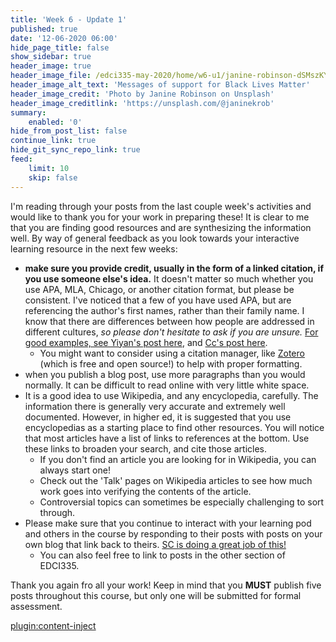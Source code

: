 ```yaml
---
title: 'Week 6 - Update 1'
published: true
date: '12-06-2020 06:00'
hide_page_title: false
show_sidebar: true
header_image: true
header_image_file: /edci335-may-2020/home/w6-u1/janine-robinson-dSMszKYuddc-unsplash.jpg
header_image_alt_text: 'Messages of support for Black Lives Matter'
header_image_credit: 'Photo by Janine Robinson on Unsplash'
header_image_creditlink: 'https://unsplash.com/@janinekrob'
summary:
    enabled: '0'
hide_from_post_list: false
continue_link: true
hide_git_sync_repo_link: true
feed:
    limit: 10
    skip: false
---
```


I'm reading through your posts from the last couple week's activities and would like to thank you for your work in preparing these! It is clear to me that you are finding good resources and are synthesizing the information well. By way of general feedback as you look towards your interactive learning resource in the next few weeks:

- **make sure you provide credit, usually in the form of a linked citation, if you use someone else's idea.**  It doesn't matter so much whether you use APA, MLA, Chicago, or another citation format, but please be consistent. I've noticed that a few of you have used APA, but are referencing the author's first names, rather than their family name. I know that there are differences between how people are addressed in different cultures, *so please don't hesitate to ask if you are unsure.* [For good examples, see Yiyan's post here](https://yiyan.opened.ca/prompt-%E2%85%B1-cooperative-learning/), and [Cc's post here](https://thisiscc.opened.ca/week-4-post-cooperative-learning-approach/).
  - You might want to consider using a citation manager, like [Zotero](https://zotero.org) (which is free and open source!) to help with proper formatting.
- when you publish a blog post, use more paragraphs than you would normally. It can be difficult to read online with very little white space.
- It is a good idea to use Wikipedia, and any encyclopedia, carefully. The information there is generally very accurate and extremely well documented. However, in higher ed, it is suggested that you use encyclopedias as a starting place to find other resources. You will notice that most articles have a list of links to references at the bottom. Use these links to broaden your search, and cite those articles.
  - If you don't find an article you are looking for in Wikipedia, you can always start one!
  - Check out the 'Talk' pages on Wikipedia articles to see how much work goes into verifying the contents of the article.
  - Controversial topics can sometimes be especially challenging to sort through.
- Please make sure that you continue to interact with your learning pod and others in the course by responding to their posts with posts on your own blog that link back to theirs. [SC is doing a great job of this!](https://sc-uvic.opened.ca/category/edci335/community-contribution/)
  - You can also feel free to link to posts in the other section of EDCI335.

Thank you again fro all your work! Keep in mind that you **MUST** publish five posts throughout this course, but only one will be submitted for formal assessment.

[plugin:content-inject](../w6/_week-6)


